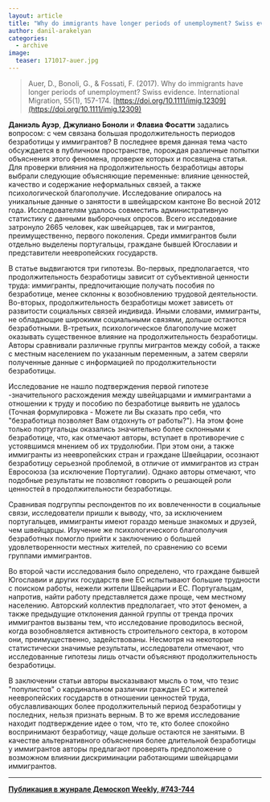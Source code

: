 ```yaml
---
layout: article
title: "Why do immigrants have longer periods of unemployment? Swiss evidence"
author: danil-arakelyan
categories: 
  - archive
image:
  teaser: 171017-auer.jpg
---
```


> Auer, D., Bonoli, G., & Fossati, F. (2017). Why do immigrants have longer periods of unemployment? Swiss evidence. International Migration, 55(1), 157-174. [https://doi.org/10.1111/imig.12309](https://doi.org/10.1111/imig.12309)

**Даниэль Ауэр**, **Джулиано Боноли** и **Флавиа Фосатти** задались вопросом: с чем связана большая продолжительность периодов безработицы у иммигрантов? В последнее время данная тема часто обсуждается в публичном пространстве, порождая различные попытки объяснения этого феномена, проверке которых и посвящена статья. Для проверки влияния на продолжительность безработицы авторы выбрали следующие объясняющие переменные: влияние ценностей, качество и содержание неформальных связей, а также психологической благополучие. Исследование опиралось на уникальные данные о занятости в швейцарском кантоне Во весной 2012 года. Исследователям удалось совместить административную статистику с данными выборочных опросов. Всего исследование затронуло 2665 человек, как швейцарцев, так и мигрантов, преимущественно, первого поколения. Среди иммигрантов были отдельно выделены португальцы, граждане бывшей Югославии и представители неевропейских государств.

В статье выдвигаются три гипотезы. Во-первых, предполагается, что продолжительность безработицы зависит от субъективной ценности труда: иммигранты, предпочитающие получать пособия по безработице, менее склонны к возобновлению трудовой деятельности. Во-вторых, продолжительность безработицы может зависеть от развитости социальных связей индивида. Иными словами, иммигранты, не обладающие широкими социальными связями, дольше остаются безработными. В-третьих, психологическое благополучие может оказывать существенное влияние на продолжительность безработицы. Авторы сравнивали различные группы мигрантов между собой, а также с местным населением по указанным переменным, а затем сверяли полученные данные с информацией по продолжительности безработицы.

Исследование не нашло подтверждения первой гипотезе -значительного расхождения между швейцарцами и иммигрантами а отношении к труду и пособию по безработице выявить не удалось (Точная формулировка - Можете ли Вы сказать про себя, что "безработица позволяет Вам отдохнуть от работы?"). На этом фоне только португальцы оказались значительно более склонными к безработице, что, как отмечают авторы, вступает в противоречие с устоявшимся мнением об их трудолюбии. При этом они, а также иммигранты из неевропейских стран и граждане Швейцарии, осознают безработицу серьезной проблемой, в отличие от иммигрантов из стран Евросоюза (за исключение Португалии). Однако авторы отмечают, что подобные результаты не позволяют говорить о решающей роли ценностей в продолжительности безработицы.

Сравнивая подгруппы респондентов по их вовлеченности в социальные связи, исследователи пришли к выводу, что, за исключением португальцев, иммигранты имеют гораздо меньше знакомых и друзей, чем швейцарцы. Изучение же психологического благополучия безработных помогло прийти к заключению о большей удовлетворенности местных жителей, по сравнению со всеми группами иммигрантов.

Во второй части исследования было определено, что граждане бывшей Югославии и других государств вне ЕС испытывают большие трудности с поиском работы, нежели жители Швейцарии и ЕС. Португальцам, напротив, найти работу представляется даже проще, чем местному населению. Авторский коллектив предполагает, что этот феномен, а также предыдущие отклонения данной группы от тренда прочих иммигрантов вызваны тем, что исследование проводилось весной, когда возобновляется активность строительного сектора, в котором они, преимущественно, задействованы. Несмотря на некоторые статистически значимые результаты, исследователи отмечают, что исследованные гипотезы лишь отчасти объясняют продолжительность безработицы.

В заключении статьи авторы высказывают мысль о том, что тезис "популистов" о кардинальном различии граждан ЕС и жителей неевропейских государств в отношении ценностей труда, обуславливающих более продолжительный период безработицы у последних, нельзя признать верным. В то же время исследование находит подтверждение идее о том, что те, кто более спокойно воспринимают безработицу, чаще дольше остаются не занятыми. В качестве альтернативного объяснения более длительной безработицы у иммигрантов авторы предлагают проверять предположение о возможном влиянии дискриминации работающими швейцарцами иммигрантов.



***
**[Публикация в жунрале Демоскоп Weekly, #743-744](http://demoscope.ru/weekly/2017/0743/digest02.php)**  

